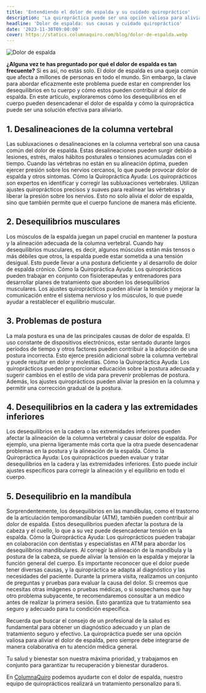 ```yaml
---
title: 'Entendiendo el dolor de espalda y su cuidado quiropráctico'
description: 'La quiropráctica puede ser una opción valiosa para aliviar el dolor de espalda, que afecta a millones de personas en todo el mundo.'
headline: 'Dolor de espalda: sus causas y cuidado quiropráctico'
date: '2023-11-30T09:00:00'
cover: https://statics.columnaquiro.com/blog/dolor-de-espalda.webp
---
```

![Dolor de espalda](https://statics.columnaquiro.com/blog/dolor-de-espalda.webp)

**¿Alguna vez te has preguntado por qué el dolor de espalda es tan frecuente?** Si es así, no estás solo. El dolor de espalda es una queja común que afecta a millones de personas en todo el mundo. Sin embargo, la clave para abordar eficazmente este problema puede estar en comprender los desequilibrios en tu cuerpo y cómo estos pueden contribuir al dolor de espalda. En este artículo, exploraremos cómo los desequilibrios en el cuerpo pueden desencadenar el dolor de espalda y cómo la quiropráctica puede ser una solución efectiva para aliviarlo.
## 1. Desalineaciones de la columna vertebral
   Las subluxaciones o desalineaciones en la columna vertebral son una causa común del dolor de espalda. Estas desalineaciones pueden surgir debido a lesiones, estrés, malos hábitos posturales o tensiones acumuladas con el tiempo. Cuando las vértebras no están en su alineación óptima, pueden ejercer presión sobre los nervios cercanos, lo que puede provocar dolor de espalda y otros síntomas.
   Cómo la Quiropráctica Ayuda: Los quiroprácticos son expertos en identificar y corregir las subluxaciones vertebrales. Utilizan ajustes quiroprácticos precisos y suaves para realinear las vértebras y liberar la presión sobre los nervios. Esto no solo alivia el dolor de espalda, sino que también permite que el cuerpo funcione de manera más eficiente.
## 2. Desequilibrios musculares
   Los músculos de la espalda juegan un papel crucial en mantener la postura y la alineación adecuada de la columna vertebral. Cuando hay desequilibrios musculares, es decir, algunos músculos están más tensos o más débiles que otros, la espalda puede estar sometida a una tensión desigual. Esto puede llevar a una postura deficiente y al desarrollo de dolor de espalda crónico.
   Cómo la Quiropráctica Ayuda: Los quiroprácticos pueden trabajar en conjunto con fisioterapeutas y entrenadores para desarrollar planes de tratamiento que aborden los desequilibrios musculares. Los ajustes quiroprácticos pueden aliviar la tensión y mejorar la comunicación entre el sistema nervioso y los músculos, lo que puede ayudar a restablecer el equilibrio muscular.
## 3. Problemas de postura
   La mala postura es una de las principales causas de dolor de espalda. El uso constante de dispositivos electrónicos, estar sentado durante largos períodos de tiempo y otros factores pueden contribuir a la adopción de una postura incorrecta. Esto ejerce presión adicional sobre la columna vertebral y puede resultar en dolor y molestias.
   Cómo la Quiropráctica Ayuda: Los quiroprácticos pueden proporcionar educación sobre la postura adecuada y sugerir cambios en el estilo de vida para prevenir problemas de postura. Además, los ajustes quiroprácticos pueden aliviar la presión en la columna y permitir una corrección gradual de la postura.
## 4. Desequilibrios en la cadera y las extremidades inferiores
   Los desequilibrios en la cadera o las extremidades inferiores pueden afectar la alineación de la columna vertebral y causar dolor de espalda. Por ejemplo, una pierna ligeramente más corta que la otra puede desencadenar problemas en la postura y la alineación de la espalda. Cómo la Quiropráctica Ayuda: Los quiroprácticos pueden evaluar y tratar desequilibrios en la cadera y las extremidades inferiores. Esto puede incluir ajustes específicos para corregir la alineación y el equilibrio en todo el cuerpo.
## 5. Desequilibrio en la mandíbula
   Sorprendentemente, los desequilibrios en las mandíbulas, como el trastorno de la articulación temporomandibular (ATM), también pueden contribuir al dolor de espalda. Estos desequilibrios pueden afectar la postura de la cabeza y el cuello, lo que a su vez puede desencadenar tensión en la espalda.
   Cómo la Quiropráctica Ayuda: Los quiroprácticos pueden trabajar en colaboración con dentistas y especialistas en ATM para abordar los desequilibrios mandibulares. Al corregir la alineación de la mandíbula y la postura de la cabeza, se puede aliviar la tensión en la espalda y mejorar la función general del cuerpo.
   Es importante reconocer que el dolor puede tener diversas causas, y la quiropráctica se adapta al diagnóstico y las necesidades del paciente. Durante la primera visita, realizamos un conjunto de preguntas y pruebas para evaluar la causa del dolor. Si creemos que necesitas otras imágenes o pruebas médicas, o si sospechamos que hay otro problema subyacente, te recomendaremos consultar a un médico antes de realizar la primera sesión. Esto garantiza que tu tratamiento sea seguro y adecuado para tu condición específica.
   
Recuerda que buscar el consejo de un profesional de la salud es fundamental para obtener un diagnóstico adecuado y un plan de tratamiento seguro y efectivo.
   La quiropráctica puede ser una opción valiosa para aliviar el dolor de espalda, pero siempre debe integrarse de manera colaborativa en tu atención médica general.
   
Tu salud y bienestar son nuestra máxima prioridad, y trabajamos en conjunto para garantizar tu recuperación y bienestar duraderos.
   

En [ColumnaQuiro](https://columnaquiro.com) podemos ayudarte con el dolor de espalda, nuestro equipo de quiroprácticos realizará un tratamiento personalizo para ti.
